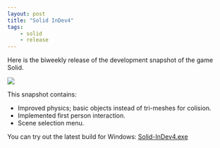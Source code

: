 ```yaml
---
layout: post
title: "Solid InDev4"
tags:
    - solid
    - release
---
```


Here is the biweekly release of the development snapshot of the game Solid. 

<a href="/media/Solid-InDev4.jpg"><img src="/media/Solid-InDev4-Small.jpg" /></a>

This snapshot contains:

* Improved physics; basic objects instead of tri-meshes for colision.
* Implemented first person interaction.
* Scene selection menu.

You can try out the latest build for Windows: [Solid-InDev4.exe][id4]

[id4]: http://files.rioki.org/solid/Solid-InDev4.exe
